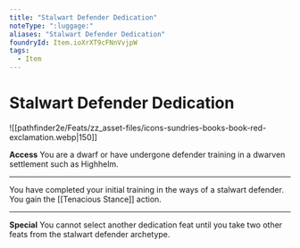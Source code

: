 ```yaml
---
title: "Stalwart Defender Dedication"
noteType: ":luggage:"
aliases: "Stalwart Defender Dedication"
foundryId: Item.ioXrXT9cFNnVvjpW
tags:
  - Item
---
```


# Stalwart Defender Dedication
![[pathfinder2e/Feats/zz_asset-files/icons-sundries-books-book-red-exclamation.webp|150]]

**Access** You are a dwarf or have undergone defender training in a dwarven settlement such as Highhelm.

* * *

You have completed your initial training in the ways of a stalwart defender. You gain the [[Tenacious Stance]] action.

* * *

**Special** You cannot select another dedication feat until you take two other feats from the stalwart defender archetype.
